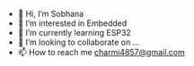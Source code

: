 - 👋 Hi, I’m Sobhana
- 👀 I’m interested in Embedded 
- 🌱 I’m currently learning ESP32
- 💞️ I’m looking to collaborate on ...
- 📫 How to reach me  charmi4857@gmail.com

<!---
charmi4857 ✨ special ✨ repository because its `README.md` (this file) appears on your GitHub profile.
You can click the Preview link to take a look at your changes.
--->
